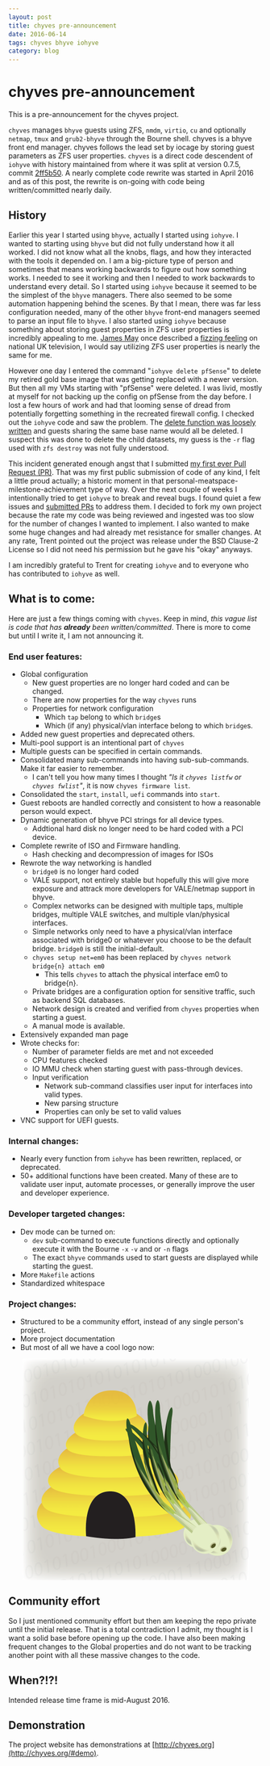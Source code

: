 ```yaml
---
layout: post
title: chyves pre-announcement
date: 2016-06-14
tags: chyves bhyve iohyve
category: blog
---
```


# chyves pre-announcement
This is a pre-announcement for the chyves project.

`chyves` manages `bhyve` guests using ZFS, `nmdm`, `virtio`, `cu` and optionally `netmap`, `tmux` and `grub2-bhyve` through the Bourne shell. chyves is a bhyve front end manager. chyves follows the lead set by iocage by storing guest parameters as ZFS user properties. `chyves` is a direct code descendent of `iohyve` with history maintained from where it was split at version 0.7.5, commit [2ff5b50](https://github.com/pr1ntf/iohyve/tree/2ff5b50d8cda61a8364bd79319152142ac1b4c33). A nearly complete code rewrite was started in April 2016 and as of this post, the rewrite is on-going with code being written/committed nearly daily.

## History

Earlier this year I started using `bhyve`, actually I started using `iohyve`. I wanted to starting using `bhyve` but did not fully understand how it all worked. I did not know what all the knobs, flags, and how they interacted with the tools it depended on. I am a big-picture type of person and sometimes that means working backwards to figure out how something works. I needed to see it working and then I needed to work backwards to understand every detail. So I started using `iohyve` because it seemed to be the simplest of the `bhyve` managers. There also seemed to be some automation happening behind the scenes. By that I mean, there was far less configuration needed, many of the other `bhyve` front-end managers seemed to parse an input file to `bhyve`. I also started using `iohyve` because something about storing guest properties in ZFS user properties is incredibly appealing to me. [James May](https://en.wikipedia.org/wiki/James_May) once described a [fizzing feeling](http://www.topgear.com/car-news/james-may/james%E2%80%99s-fizzy-logic) on national UK television, I would say utilizing ZFS user properties is nearly the same for me.

However one day I entered the command "`iohyve delete pfSense`" to delete my retired gold base image that was getting replaced with a newer version. But then all my VMs starting with "pfSense" were deleted. I was livid, mostly at myself for not backing up the config on pfSense from the day before. I lost a few hours of work and had that looming sense of dread from potentially forgetting something in the recreated firewall config. I checked out the `iohyve` code and saw the problem. The [delete function was loosely written](https://github.com/pr1ntf/iohyve/blob/1754129465ea144948b60b5f53dc0241793ac412/iohyve#L821) and guests sharing the same base name would all be deleted. I suspect this was done to delete the child datasets, my guess is the `-r` flag used with `zfs destroy` was not fully understood.

This incident generated enough angst that I submitted [my first ever Pull Request (PR)](https://github.com/pr1ntf/iohyve/pull/119). That was my first public submission of code of any kind, I felt a little proud actually; a historic moment in that personal-meatspace-milestone-achievement type of way. Over the next couple of weeks I intentionally tried to get `iohyve` to break and reveal bugs. I found quiet a few issues and [submitted PRs](https://github.com/pr1ntf/iohyve/issues?utf8=%E2%9C%93&q=author%3Aepijunkie) to address them. I decided to fork my own project because the rate my code was being reviewed and ingested was too slow for the number of changes I wanted to implement. I also wanted to make some huge changes and had already met resistance for smaller changes. At any rate, Trent pointed out the project was release under the BSD Clause-2 License so I did not need his permission but he gave his "okay" anyways.

I am incredibly grateful to Trent for creating `iohyve` and to everyone who has contributed to `iohyve` as well.

## What is to come:
Here are just a few things coming with `chyves`. Keep in mind, _this vague list is code that has **already** been written/committed_. There is more to come but until I write it, I am not announcing it.

### End user features:
- Global configuration
  - New guest properties are no longer hard coded and can be changed.
  - There are now properties for the way `chyves` runs
  - Properties for network configuration
    - Which `tap` belong to which `bridge`s
    - Which (if any) physical/vlan interface belong to which `bridge`s.
- Added new guest properties and deprecated others.
- Multi-pool support is an intentional part of `chyves`
- Multiple guests can be specified in certain commands.
- Consolidated many sub-commands into having sub-sub-commands. Make it far easier to remember.
  - I can't tell you how many times I thought _"Is it `chyves listfw` or `chyves fwlist`"_, it is now `chyves firmware list`.
- Consolidated the `start`, `install`, `uefi` commands into `start`.
- Guest reboots are handled correctly and consistent to how a reasonable person would expect.
- Dynamic generation of bhyve PCI strings for all device types.
  - Addtional hard disk no longer need to be hard coded with a PCI device.
- Complete rewrite of ISO and Firmware handling.
  - Hash checking and decompression of images for ISOs
- Rewrote the way networking is handled
  - `bridge0` is no longer hard coded
  - VALE support, not entirely stable but hopefully this will give more exposure and attrack more developers for VALE/netmap support in bhyve.
  - Complex networks can be designed with multiple taps, multiple bridges, multiple VALE switches, and multiple vlan/physical interfaces.
  - Simple networks only need to have a physical/vlan interface associated with bridge0 or whatever you choose to be the default bridge. `bridge0` is still the initial-default.
  - `chyves setup net=em0` has been replaced by `chyves network bridge{n} attach em0`
    - This tells `chyves` to attach the physical interface em0 to bridge{n}.
  - Private bridges are a configuration option for sensitive traffic, such as backend SQL databases.
  - Network design is created and verified from `chyves` properties when starting a guest.
  - A manual mode is available.
- Extensively expanded man page
- Wrote checks for:
  - Number of parameter fields are met and not exceeded
  - CPU features checked
  - IO MMU check when starting guest with pass-through devices.
  - Input verification
    - Network sub-command classifies user input for interfaces into valid types.
    - New parsing structure
	- Properties can only be set to valid values
- VNC support for UEFI guests.

### Internal changes:
- Nearly every function from `iohyve` has been rewritten, replaced, or deprecated.
- 50+ additional functions have been created. Many of these are to validate user input, automate processes, or generally improve the user and developer experience.

### Developer targeted changes:
- Dev mode can be turned on:
  - `dev` sub-command to execute functions directly and optionally execute it with the Bourne `-x` `-v` and or `-n` flags
  - The exact `bhyve` commands used to start guests are displayed while starting the guest.
- More `Makefile` actions
- Standardized whitespace

### Project changes:
- Structured to be a community effort, instead of any single person's project.
- More project documentation
- But most of all we have a cool logo now:

<center><img src="https://raw.githubusercontent.com/chyves/chyves-media/master/chyves-logo-v1-xlarge.png" alt="chyves logo version 1" width="449" height="439" align="center"></center>

## Community effort
So I just mentioned community effort but then am keeping the repo private until the initial release. That is a total contradiction I admit, my thought is I want a solid base before opening up the code. I have also been making frequent changes to the Global properties and do not want to be tracking another point with all these massive changes to the code.

## When?!?!
Intended release time frame is mid-August 2016.

## Demonstration
The project website has demonstrations at [http://chyves.org](http://chyves.org/#demo).

